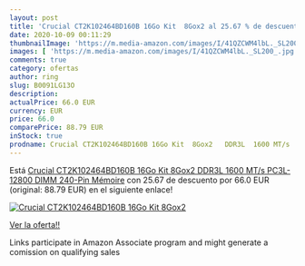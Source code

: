 ```yaml
---
layout: post
title: 'Crucial CT2K102464BD160B 16Go Kit  8Gox2 al 25.67 % de descuento'
date: 2020-10-09 00:11:29
thumbnailImage: 'https://m.media-amazon.com/images/I/41QZCWM4lbL._SL200_.jpg'
images: [ 'https://m.media-amazon.com/images/I/41QZCWM4lbL._SL200_.jpg' ]
comments: true
category: ofertas
author: ring
slug: B0091LG13O
description:
actualPrice: 66.0 EUR
currency: EUR
price: 66.0
comparePrice: 88.79 EUR
inStock: true
prodname: Crucial CT2K102464BD160B 16Go Kit  8Gox2   DDR3L  1600 MT/s  PC3L-12800  DIMM  240-Pin  Mémoire
---
```


Está [Crucial CT2K102464BD160B 16Go Kit  8Gox2   DDR3L  1600 MT/s  PC3L-12800  DIMM  240-Pin  Mémoire](https://www.amazon.fr/dp/B0091LG13O/?tag=tolees0d-21) con 25.67 de descuento por 66.0 EUR (original: 88.79 EUR) en el siguiente enlace!

[![Crucial CT2K102464BD160B 16Go Kit  8Gox2](https://m.media-amazon.com/images/I/41QZCWM4lbL._SL200_.jpg)](https://www.amazon.fr/dp/B0091LG13O/?tag=tolees0d-21)

[Ver la oferta!!](https://www.amazon.fr/dp/B0091LG13O/?tag=tolees0d-21)

Links participate in Amazon Associate program and might generate a comission on qualifying sales



